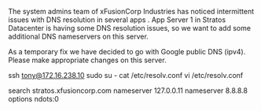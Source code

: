 The system admins team of xFusionCorp Industries has noticed intermittent issues with DNS resolution in several apps . App Server 1 in Stratos Datacenter is having some DNS resolution issues, so we want to add some additional DNS nameservers on this server.

As a temporary fix we have decided to go with Google public DNS (ipv4). Please make appropriate changes on this server.

ssh tony@172.16.238.10
sudo su -
cat /etc/resolv.conf
vi /etc/resolv.conf

search stratos.xfusioncorp.com
nameserver 127.0.0.11
nameserver 8.8.8.8
options ndots:0